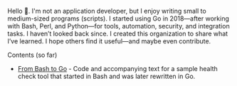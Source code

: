 Hello 👋. I'm not an application developer, but I enjoy writing small to medium-sized programs (scripts). I started using Go in 2018—after working with Bash, Perl, and Python—for tools, automation, security, and integration tasks. I haven’t looked back since. I created this organization to share what I’ve learned. I hope others find it useful—and maybe even contribute.

Contents (so far)

* [From Bash to Go](https://github.com/go-hand/from-bash-to-go) - Code and accompanying text for a sample health check tool that started in Bash and was later rewritten in Go.
